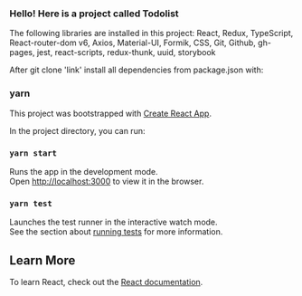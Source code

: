 ### Hello! Here is a project called Todolist

The following libraries are installed in this project:
React, Redux, TypeScript, React-router-dom v6, Axios, Material-UI, Formik, CSS, Git, Github, gh-pages, jest,
react-scripts, redux-thunk, uuid, storybook

After git clone 'link' install all dependencies from package.json with:

### yarn

This project was bootstrapped with [Create React App](https://github.com/facebook/create-react-app).

In the project directory, you can run:

### `yarn start`

Runs the app in the development mode.\
Open [http://localhost:3000](http://localhost:3000) to view it in the browser.

### `yarn test`

Launches the test runner in the interactive watch mode.\
See the section about [running tests](https://facebook.github.io/create-react-app/docs/running-tests) for more
information.

## Learn More

To learn React, check out the [React documentation](https://reactjs.org/).
